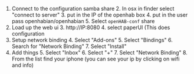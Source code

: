 
1. Connect to the configuration samba share
	2. In osx in finder select "connect to server"
	3. put in the IP of the openhab box
	4. put in the user pass openhabian/openhabian
	5. Select `openHAB-conf` share
2. Load up the web ui
	3. http://IP:8080
	4. select paperUI (This does configuration
3. Setup network binding
	4. Select "Add-ons"
	5. Select "Bindings"
	6. Search for "Network Binding"
	7. Select "Install"
4. Add things
	5. Select "Inbox"
	6. Select "+"
	7. Select "Network Binding"
	8. From the list find your iphone (you can see your ip by clicking on wifi and info)

<!--stackedit_data:
eyJoaXN0b3J5IjpbLTUwMTkyNDgxNSwyMTE5ODY1MzAsODY5Mj
c1Mzk3LDczMDk5ODExNl19
-->